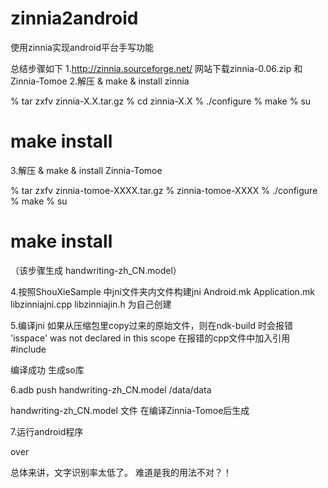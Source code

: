 zinnia2android
==============
使用zinnia实现android平台手写功能

总结步骤如下
1.http://zinnia.sourceforge.net/ 网站下载zinnia-0.06.zip 和 Zinnia-Tomoe
2.解压 & make & install zinnia

   % tar zxfv zinnia-X.X.tar.gz
   % cd zinnia-X.X
   % ./configure
   % make
   % su
   # make install
 
3.解压 & make & install Zinnia-Tomoe

  % tar zxfv zinnia-tomoe-XXXX.tar.gz
  % zinnia-tomoe-XXXX
  % ./configure
  % make
  % su
  # make install
  
（该步骤生成 handwriting-zh_CN.model）

4.按照ShouXieSample 中jni文件夹内文件构建jni
  Android.mk   Application.mk  libzinniajni.cpp  libzinniajin.h 为自己创建

5.编译jni
  如果从压缩包里copy过来的原始文件，则在ndk-build 时会报错 'isspace' was not declared in this scope
  在报错的cpp文件中加入引用
    #include <cctype>
  
  编译成功 生成so库

6.adb push handwriting-zh_CN.model /data/data

  handwriting-zh_CN.model 文件 在编译Zinnia-Tomoe后生成
  
7.运行android程序

over

总体来讲，文字识别率太低了。
难道是我的用法不对？！
